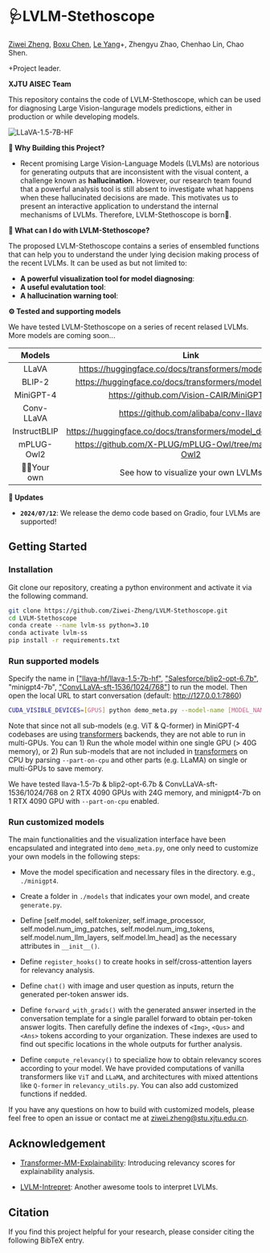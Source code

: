 # 🩺LVLM-Stethoscope


<!-- [![Static Badge](https://img.shields.io/badge/Project-Page-Green)]()
[![Static Badge](https://img.shields.io/badge/Paper-Arxiv-red)]() -->


<!-- Main contributor: [Le Yang](https://github.com/yangle15), [Ziwei Zheng](https://github.com/Ziwei-Zheng), [Boxu Chen](https://github.com/Chen-Boxu) -->

[Ziwei Zheng](https://github.com/Ziwei-Zheng), [Boxu Chen](https://github.com/Chen-Boxu), [Le Yang](https://github.com/yangle15)+, Zhengyu Zhao, Chenhao Lin, Chao Shen. 

+Project leader. 

**XJTU AISEC Team**


This repository contains the code of LVLM-Stethoscope, which can be used for diagnosing Large Vision-langurage models predictions, either in production or while developing models.


![LLaVA-1.5-7B-HF](demo.gif)


**🤔️ Why Building this Project?**

- Recent promising Large Vision-Language Models (LVLMs) are notorious for generating outputs that are inconsistent with the visual content, a challenge known as **hallucination**. However, our research team found that a powerful analysis tool is still absent to investigate what happens when these hallucinated decisions are made. This motivates us to present an interactive application to understand the internal mechanisms of LVLMs. Therefore, LVLM-Stethoscope is born👶.


**🔨 What can I do with LVLM-Stethoscope?**

The proposed LVLM-Stethoscope contains a series of ensembled functions that can help you to understand the under lying decision making process of the recent LVLMs. It can be used as but not limited to:

- **A powerful visualization tool for model diagnosing**: 
- **A useful evalutation tool**: 
- **A hallucination warning tool**: 



**⚙️ Tested and supporting models**

We have tested LVLM-Stethoscope on a series of recent relased LVLMs. More models are coming soon...

| Models | Link | Status |
|:------:|:----:|:------:|
| LLaVA | https://huggingface.co/docs/transformers/model_doc/llava | ✅ |
| BLIP-2 | https://huggingface.co/docs/transformers/model_doc/blip-2 | ✅ |
| MiniGPT-4 | https://github.com/Vision-CAIR/MiniGPT-4 | ✅ |
| Conv-LLaVA | https://github.com/alibaba/conv-llava | ✅ |
| InstructBLIP | https://huggingface.co/docs/transformers/model_doc/instructblip | TODO |
| mPLUG-Owl2 | https://github.com/X-PLUG/mPLUG-Owl/tree/main/mPLUG-Owl2 | TODO |
| 🧑‍💻Your own | See how to visualize your own LVLMs  | - |

<!-- 
🔥We are very willing to **help everyone share and promote new projects** based on Segment-Anything, Please check out here for more amazing demos and works in the community: [Highlight Extension Projects](#highlighted-projects). You can submit a new issue (with `project` tag) or a new pull request to add new project's links.  -->

**🍇 Updates**
- **`2024/07/12`**: We release the demo code based on Gradio, four LVLMs are supported!


## Getting Started

### Installation

Git clone our repository, creating a python environment and activate it via the following command.

```bash
git clone https://github.com/Ziwei-Zheng/LVLM-Stethoscope.git
cd LVLM-Stethoscope
conda create --name lvlm-ss python=3.10
conda activate lvlm-ss
pip install -r requirements.txt
```

### Run supported models

Specify the name in [["llava-hf/llava-1.5-7b-hf"](https://huggingface.co/llava-hf/llava-1.5-7b-hf), ["Salesforce/blip2-opt-6.7b"](https://huggingface.co/Salesforce/blip2-opt-6.7b), "minigpt4-7b", [&#34;ConvLLaVA-sft-1536/1024/768&#34;](https://huggingface.co/ConvLLaVA)] to run the model. Then open the local URL to start conversation (default: http://127.0.0.1:7860)

```bash
CUDA_VISIBLE_DEVICES=[GPUS] python demo_meta.py --model-name [MODEL_NAME]
```

Note that since not all sub-models (e.g. ViT & Q-former) in MiniGPT-4 codebases are using [transformers](https://huggingface.co/docs/transformers/v4.41.3/en/index) backends, they are not able to run in multi-GPUs. You can 1) Run the whole model within one single GPU (> 40G memory), or 2) Run sub-models that are not included in [transformers](https://huggingface.co/docs/transformers/v4.41.3/en/index) on CPU by parsing `--part-on-cpu` and other parts (e.g. LLaMA) on single or multi-GPUs to save memory.

We have tested llava-1.5-7b & blip2-opt-6.7b & ConvLLaVA-sft-1536/1024/768 on 2 RTX 4090 GPUs with 24G memory, and minigpt4-7b on 1 RTX 4090 GPU with `--part-on-cpu` enabled.


### Run customized models

The main functionalities and the visualization interface have been encapsulated and integrated into `demo_meta.py`, one only need to customize your own models in the following steps:

- Move the model specification and necessary files in the directory. e.g., `./minigpt4`.

- Create a folder in `./models` that indicates your own model, and create `generate.py`.

- Define [self.model, self.tokenizer, self.image_processor, self.model.num_img_patches, self.model.num_img_tokens, self.model.num_llm_layers, self.model.lm_head] as the necessary attributes in `__init__()`.

- Define `register_hooks()` to create hooks in self/cross-attention layers for relevancy analysis.

- Define `chat()` with image and user question as inputs, return the generated per-token answer ids.

- Define `forward_with_grads()` with the generated answer inserted in the conversation template for a single parallel forward to obtain per-token answer logits. Then carefully define the indexes of `<Img>`, `<Qus>` and `<Ans>` tokens according to your organization. These indexes are used to find out specific locations in the whole outputs for further analysis.

- Define `compute_relevancy()` to specialize how to obtain relevancy scores according to your model. We have provided computations of vanilla transformers like `ViT` and `LLaMA`, and architectures with mixed attentions like `Q-former` in `relevancy_utils.py`. You can also add customized functions if nedded.

If you have any questions on how to build with customized models, please feel free to open an issue or contact me at ziwei.zheng@stu.xjtu.edu.cn.



## Acknowledgement

- [Transformer-MM-Explainability](https://arxiv.org/abs/2103.15679): Introducing relevancy scores for explainability analysis.

- [LVLM-Intrepret](https://arxiv.org/abs/2404.03118): Another awesome tools to interpret LVLMs.


## Citation
If you find this project helpful for your research, please consider citing the following BibTeX entry.
<!-- ```BibTex
@article{kirillov2023segany,
  title={Segment Anything}, 
  author={Kirillov, Alexander and Mintun, Eric and Ravi, Nikhila and Mao, Hanzi and Rolland, Chloe and Gustafson, Laura and Xiao, Tete and Whitehead, Spencer and Berg, Alexander C. and Lo, Wan-Yen and Doll{\'a}r, Piotr and Girshick, Ross},
  journal={arXiv:2304.02643},
  year={2023}
}
``` -->

